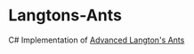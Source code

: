 Langtons-Ants
=============

C# Implementation of [Advanced Langton's Ants](https://www.reddit.com/r/dailyprogrammer/comments/2c4ka3/7302014_challenge_173_intermediate_advanced/)

